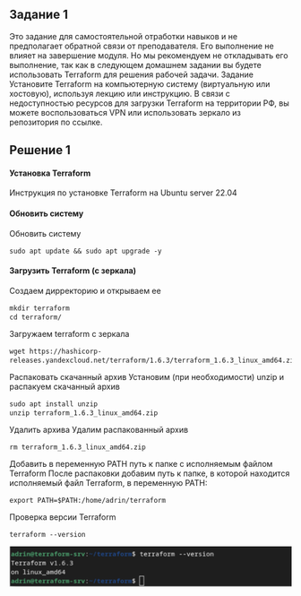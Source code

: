 ## Задание 1
Это задание для самостоятельной отработки навыков и не предполагает обратной связи от преподавателя. Его выполнение не влияет на завершение модуля. Но мы рекомендуем не откладывать его выполнение, так как в следующем домашнем задании вы будете использовать Terraform для решения рабочей задачи.
Задание
Установите Terraform на компьютерную систему (виртуальную или хостовую), используя лекцию или инструкцию.
В связи с недоступностью ресурсов для загрузки Terraform на территории РФ, вы можете воспользоваться VPN или использовать зеркало из репозитория по ссылке.

## Решение 1

#### Установка Terraform
Инструкция по установке Terraform на Ubuntu server 22.04
#### Обновить систему
Обновить систему
```
sudo apt update && sudo apt upgrade -y
```
#### Загрузить Terraform (с зеркала)
Создаем дирректорию и открываем ее
```
mkdir terraform
cd terraform/
```
Загружаем terraform с зеркала
```
wget https://hashicorp-releases.yandexcloud.net/terraform/1.6.3/terraform_1.6.3_linux_amd64.zip
```
Распаковать скачанный архив
Установим (при необходимости) unzip и распакуем скачанный архив
```
sudo apt install unzip
unzip terraform_1.6.3_linux_amd64.zip
```
Удалить архива
Удалим распакованный архив
```
rm terraform_1.6.3_linux_amd64.zip
```
Добавить в переменную PATH путь к папке с исполняемым файлом Terraform
После распаковки добавим путь к папке, в которой находится исполняемый файл Terraform, в переменную PATH:
```
export PATH=$PATH:/home/adrin/terraform
```
Проверка версии Terraform
```
terraform --version
```
![terraform-version](img/terraform-version.png)